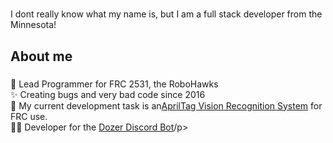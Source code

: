 <h1 Hi there 👋 Whats up? </h1>

###

<p align="left">I dont really know what my name is, but I am a full stack developer from the Minnesota!</p>

###

<h2 align="left">About me</h2>

###


<p align="left">🤖 Lead Programmer for FRC 2531, the RoboHawks<br>✨ Creating bugs and very bad code since 2016<br>🚀 My current development task is an<a href="https://github.com/WaterGame2023/tags-of-april">AprilTag Vision Recognition System</a> for FRC use.<br> 🧑‍💻 Developer for the <a href="https://github.com/FRCDiscord/Dozer">Dozer Discord Bot</a>/p>

